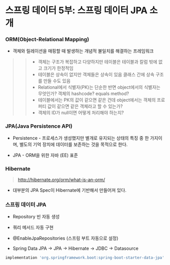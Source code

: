 # 스프링 데이터 5부: 스프링 데이터 JPA 소개

### ORM(Object-Relational Mapping)

- 객체와 릴레이션을 매핑할 때 발생하는 개념적 불일치를 해결하는 프레임워크

>> - 객체는 구조가 복잡하고 다양하지만 테이블은 테이블과 칼럼 밖에 없고 크기가 한정적임
>> - 테이블은 상속이 없지만 객체들은 상속이 있음 클래스 간에 상속 구조를 만들 수도 있음
>> - Relational에서 식별자(PK)는 단순한 반면 object에서의 식별자는 무엇인가? 객체의 hashcode? equals method?
>> - 테이블에서는 PK의 값이 같으면 같은 건데 object에서는 객체의 프로퍼티 값이 같으면 같은 객체라고 할 수 있는가?
>> - 객체의 ID가 null이면 어떻게 처리해야 하는지?

### JPA(Java Persistence API)

- Persistence - 프로세스가 생성했지만 별개로 유지되는 상태의 특징 중 한 가지이며, 별도의 기억 장치에 데이터를 보존하는 것을 목적으로 한다.

- JPA - ORM을 위한 자바 (EE) 표준

### Hibernate

> http://hibernate.org/orm/what-is-an-orm/

- 대부분의 JPA Spec이 Hibernate에 기반해서 만들어져 있다.


### 스프링 데이터 JPA

- Repository 빈 자동 생성

- 쿼리 메서드 자동 구현

- @EnableJpaRepositories (스프링 부트 자동으로 설정)

- Spring Data JPA -> JPA -> Hibernate -> JDBC -> Datasource

```gradle
implementation 'org.springframework.boot:spring-boot-starter-data-jpa'
```
